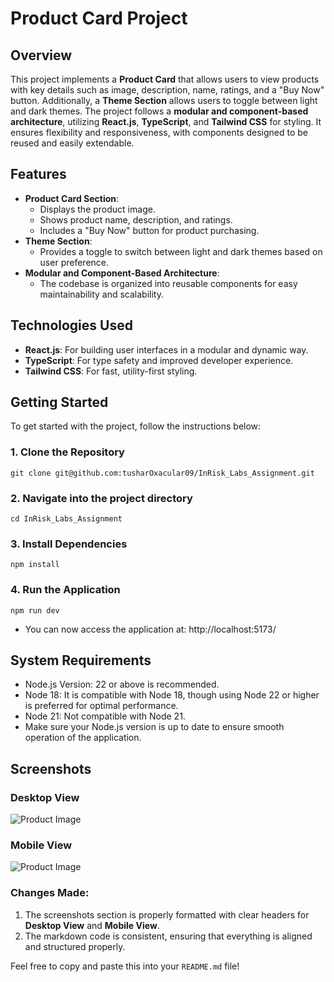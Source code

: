 # Product Card Project

## Overview

This project implements a **Product Card** that allows users to view products with key details such as image, description, name, ratings, and a "Buy Now" button. Additionally, a **Theme Section** allows users to toggle between light and dark themes. The project follows a **modular and component-based architecture**, utilizing **React.js**, **TypeScript**, and **Tailwind CSS** for styling. It ensures flexibility and responsiveness, with components designed to be reused and easily extendable.

## Features

- **Product Card Section**:
  - Displays the product image.
  - Shows product name, description, and ratings.
  - Includes a "Buy Now" button for product purchasing.
- **Theme Section**:
  - Provides a toggle to switch between light and dark themes based on user preference.
- **Modular and Component-Based Architecture**:
  - The codebase is organized into reusable components for easy maintainability and scalability.

## Technologies Used

- **React.js**: For building user interfaces in a modular and dynamic way.
- **TypeScript**: For type safety and improved developer experience.
- **Tailwind CSS**: For fast, utility-first styling.

## Getting Started

To get started with the project, follow the instructions below:

### 1. Clone the Repository

    git clone git@github.com:tusharOxacular09/InRisk_Labs_Assignment.git

### 2. Navigate into the project directory

    cd InRisk_Labs_Assignment

### 3. Install Dependencies

    npm install

### 4. Run the Application

    npm run dev

- You can now access the application at: http://localhost:5173/

## System Requirements

- Node.js Version: 22 or above is recommended.
- Node 18: It is compatible with Node 18, though using Node 22 or higher is preferred for optimal performance.
- Node 21: Not compatible with Node 21.
- Make sure your Node.js version is up to date to ensure smooth operation of the application.

## Screenshots

### Desktop View

![Product Image](/screenshots/desktop-view.png)

### Mobile View

![Product Image](/screenshots/mobile-view.png)

### Changes Made:

1. The screenshots section is properly formatted with clear headers for **Desktop View** and **Mobile View**.
2. The markdown code is consistent, ensuring that everything is aligned and structured properly.

Feel free to copy and paste this into your `README.md` file!
